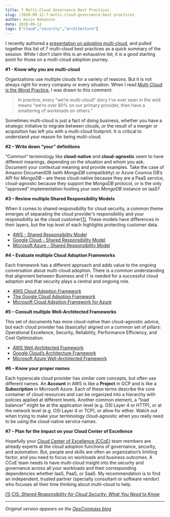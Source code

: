 ```yaml
---
title: 7 Multi-Cloud Governance Best Practices
slug: /2020-09-12-7-multi-cloud-governance-best-practices
author: Kevin Hakanson
date: 2020-09-12
tags: ["cloud","security","architecture"]
---
```


I recently authored a [presentation on adopting multi-cloud](https://www.brighttalk.com/webcast/14725/430858), and pulled together this list of 7 multi-cloud best practices as a quick summary of the session. While I don’t claim this is an exhaustive list, it is a good starting point for those on a multi-cloud adoption journey.

**#1 - Know why you are multi-cloud**

Organizations use multiple clouds for a variety of reasons. But it is not always right for every company or every situation. When I read [Multi-Cloud is the Worst Practice](https://www.lastweekinaws.com/blog/multi-cloud-is-the-worst-practice/), I was drawn to this comment:

> In practice, every “we’re multi-cloud” story I’ve ever seen in the wild means “we’re over 80% on our primary provider, then have a smattering of workloads on others.”

Sometimes multi-cloud is just a fact of doing business, whether you have a strategic initiative to migrate between clouds, or the result of a merger or acquisition has left you with a multi-cloud footprint. It is critical to understand your reason for being multi-cloud.

**#2 – Write down “your” definitions**

“Common” terminology like **cloud-native** and **cloud-agnostic** seem to have different meanings, depending on the situation and whom you ask. Document your contextual meaning and provide examples. Take the case of Amazon DocumentDB (with _MongoDB_ compatibility) or Azure Cosmos DB’s API for _MongoDB_ – are these cloud-native because they are a PaaS service, cloud-agnostic because they support the _MongoDB_ protocol, or is the only “approved” implementation hosting your own _MongoDB_ instance on IaaS?

**#3 – Review multiple Shared Responsibility Models**

When it comes to shared responsibility for cloud security, a common theme emerges of separating the cloud provider’s responsibility and your responsibility as the cloud customer[\[1\]](#_ftn1). These models have differences in their layers, but the top level of each highlights protecting customer data.

*   [AWS - Shared Responsibility Model](https://aws.amazon.com/compliance/shared-responsibility-model/)
*   [Google Cloud - Shared Responsibility Model](https://cloud.google.com/blog/products/containers-kubernetes/exploring-container-security-the-shared-responsibility-model-in-gke-container-security-shared-responsibility-model-gke)
*   [Microsoft Azure - Shared Responsibility Model](https://docs.microsoft.com/en-us/azure/security/fundamentals/shared-responsibility)

**#4 – Evaluate multiple Cloud Adoption Frameworks**

Each framework has a different approach and adds value to the ongoing conversation about multi-cloud adoption. There is a common understanding that alignment between Business and IT is needed for a successful cloud adoption and that security plays a central and ongoing role.

*   [AWS Cloud Adoption Framework](https://aws.amazon.com/professional-services/CAF/)
*   [The Google Cloud Adoption Framework](https://cloud.google.com/adoption-framework/)
*   [Microsoft Cloud Adoption Framework for Azure](https://docs.microsoft.com/en-us/azure/cloud-adoption-framework/overview)

**#5 – Consult multiple Well-Architected Frameworks**

This set of documents has more cloud-native than cloud-agnostic advice, but each cloud provider has (basically) aligned on a common set of pillars: Operational Excellence, Security, Reliability, Performance Efficiency, and Cost Optimization.

*   [AWS Well-Architected Framework](https://aws.amazon.com/architecture/well-architected/)
*   [Google Cloud’s Architecture Framework](https://cloud.google.com/architecture/framework)
*   [Microsoft Azure Well-Architected Framework](https://docs.microsoft.com/en-us/azure/architecture/framework/)

**#6 – Know your proper names**

Each hyperscale cloud provider has similar core concepts, but often use different names. An **Account** in AWS is like a **Project** in GCP and is like a **Subscription** in Microsoft Azure. Each of these terms describe the core container of cloud resources and can be organized into a hierarchy with policies applied at different levels. Another common element, a “load balancer” might be at the application level (e.g. OSI Layer 4 or HTTP), or at the network level (e.g. OSI Layer 4 or TCP), or allow for either. Watch out when trying to make your terminology cloud-agnostic when you really need to be using the cloud-native service names.

**#7 – Plan for the impact on your Cloud Center of Excellence**

Hopefully your [Cloud Center of Excellence (CCoE)](/blog/cloud-center-of-excellence-drives-success) team members are already experts at the cloud adoption functions of governance, security, and automation. But, people and skills are often an organization’s limiting factor, and you need to focus on workloads and business outcomes. A CCoE team needs to have multi-cloud insight into the security and governance across all your workloads and their corresponding dependencies whether IaaS, PaaS, or SaaS. My recommendation is to find an independent, trusted partner (specialty consultant or software vendor) who focuses all their time thinking about multi-cloud to help.

[\[1\]](#_ftnref1) [CIS: _Shared Responsibility for Cloud Security: What You Need to Know_](https://www.cisecurity.org/blog/shared-responsibility-cloud-security-what-you-need-to-know/)

---

*Original version appears on the [OpsCompass blog](https://discover.opscompass.com/blog/7-multi-cloud-governance-best-practices)*